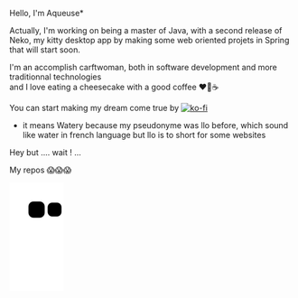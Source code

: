 Hello, I'm Aqueuse* 

Actually, I'm working on being a master of Java, with a second release of Neko, my kitty desktop app by making some web oriented projets in Spring that will start soon.

I'm an accomplish carftwoman, both in software development and more traditionnal technologies <br> and I love eating a cheesecake with a good coffee ❤🍰☕

You can start making my dream come true by [![ko-fi](https://ko-fi.com/img/githubbutton_sm.svg)](https://ko-fi.com/V7V5AEGCL)

* it means Watery because my pseudonyme was llo before, which sound like water in french language but llo is to short for some websites

Hey but .... wait ! ...

My repos 😱😱😱

![onoz my repositories](https://github.com/Aqueuse/Aqueuse/blob/output/github-contribution-grid-snake.svg)
